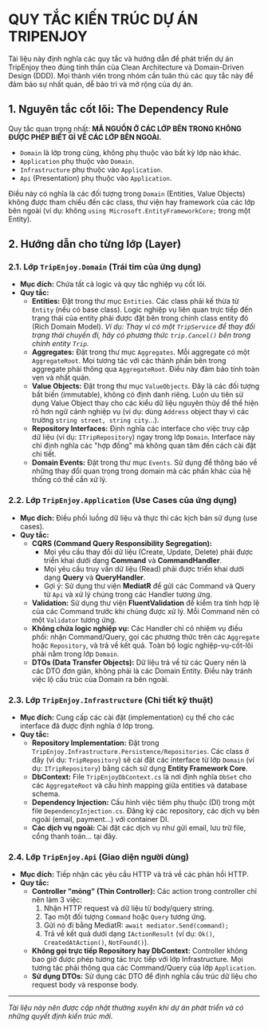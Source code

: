# QUY TẮC KIẾN TRÚC DỰ ÁN TRIPENJOY

Tài liệu này định nghĩa các quy tắc và hướng dẫn để phát triển dự án TripEnjoy theo đúng tinh thần của Clean Architecture và Domain-Driven Design (DDD). Mọi thành viên trong nhóm cần tuân thủ các quy tắc này để đảm bảo sự nhất quán, dễ bảo trì và mở rộng của dự án.

## 1. Nguyên tắc cốt lõi: The Dependency Rule

Quy tắc quan trọng nhất: **MÃ NGUỒN Ở CÁC LỚP BÊN TRONG KHÔNG ĐƯỢC PHÉP BIẾT GÌ VỀ CÁC LỚP BÊN NGOÀI.**

- `Domain` là lớp trong cùng, không phụ thuộc vào bất kỳ lớp nào khác.
- `Application` phụ thuộc vào `Domain`.
- `Infrastructure` phụ thuộc vào `Application`.
- `Api` (Presentation) phụ thuộc vào `Application`.

Điều này có nghĩa là các đối tượng trong `Domain` (Entities, Value Objects) không được tham chiếu đến các class, thư viện hay framework của các lớp bên ngoài (ví dụ: không `using Microsoft.EntityFrameworkCore;` trong một Entity).

## 2. Hướng dẫn cho từng lớp (Layer)

### 2.1. Lớp `TripEnjoy.Domain` (Trái tim của ứng dụng)

- **Mục đích:** Chứa tất cả logic và quy tắc nghiệp vụ cốt lõi.
- **Quy tắc:**
    - **Entities:** Đặt trong thư mục `Entities`. Các class phải kế thừa từ `Entity` (nếu có base class). Logic nghiệp vụ liên quan trực tiếp đến trạng thái của entity phải được đặt bên trong chính class entity đó (Rich Domain Model).
        *Ví dụ: Thay vì có một `TripService` để thay đổi trạng thái chuyến đi, hãy có phương thức `trip.Cancel()` bên trong chính entity `Trip`.*
    - **Aggregates:** Đặt trong thư mục `Aggregates`. Mỗi aggregate có một `AggregateRoot`. Mọi tương tác với các thành phần bên trong aggregate phải thông qua `AggregateRoot`. Điều này đảm bảo tính toàn vẹn và nhất quán.
    - **Value Objects:** Đặt trong thư mục `ValueObjects`. Đây là các đối tượng bất biến (immutable), không có định danh riêng. Luôn ưu tiên sử dụng Value Object thay cho các kiểu dữ liệu nguyên thủy để thể hiện rõ hơn ngữ cảnh nghiệp vụ (ví dụ: dùng `Address` object thay vì các trường `string street, string city`...).
    - **Repository Interfaces:** Định nghĩa các interface cho việc truy cập dữ liệu (ví dụ: `ITripRepository`) ngay trong lớp `Domain`. Interface này chỉ định nghĩa các "hợp đồng" mà không quan tâm đến cách cài đặt chi tiết.
    - **Domain Events:** Đặt trong thư mục `Events`. Sử dụng để thông báo về những thay đổi quan trọng trong domain mà các phần khác của hệ thống có thể cần xử lý.

### 2.2. Lớp `TripEnjoy.Application` (Use Cases của ứng dụng)

- **Mục đích:** Điều phối luồng dữ liệu và thực thi các kịch bản sử dụng (use cases).
- **Quy tắc:**
    - **CQRS (Command Query Responsibility Segregation):**
        - Mọi yêu cầu thay đổi dữ liệu (Create, Update, Delete) phải được triển khai dưới dạng **Command** và **CommandHandler**.
        - Mọi yêu cầu truy vấn dữ liệu (Read) phải được triển khai dưới dạng **Query** và **QueryHandler**.
        - Gợi ý: Sử dụng thư viện **MediatR** để gửi các Command và Query từ `Api` và xử lý chúng trong các Handler tương ứng.
    - **Validation:** Sử dụng thư viện **FluentValidation** để kiểm tra tính hợp lệ của các Command trước khi chúng được xử lý. Mỗi Command nên có một `Validator` tương ứng.
    - **Không chứa logic nghiệp vụ:** Các Handler chỉ có nhiệm vụ điều phối: nhận Command/Query, gọi các phương thức trên các `Aggregate` hoặc `Repository`, và trả về kết quả. Toàn bộ logic nghiệp-vụ-cốt-lõi phải nằm trong lớp `Domain`.
    - **DTOs (Data Transfer Objects):** Dữ liệu trả về từ các Query nên là các DTO đơn giản, không phải là các Domain Entity. Điều này tránh việc lộ cấu trúc của Domain ra bên ngoài.

### 2.3. Lớp `TripEnjoy.Infrastructure` (Chi tiết kỹ thuật)

- **Mục đích:** Cung cấp các cài đặt (implementation) cụ thể cho các interface đã được định nghĩa ở lớp trong.
- **Quy tắc:**
    - **Repository Implementation:** Đặt trong `TripEnjoy.Infrastructure.Persistence/Repositories`. Các class ở đây (ví dụ: `TripRepository`) sẽ cài đặt các interface từ lớp `Domain` (ví dụ: `ITripRepository`) bằng cách sử dụng **Entity Framework Core**.
    - **DbContext:** File `TripEnjoyDbContext.cs` là nơi định nghĩa `DbSet` cho các `AggregateRoot` và cấu hình mapping giữa entities và database schema.
    - **Dependency Injection:** Cấu hình việc tiêm phụ thuộc (DI) trong một file `DependencyInjection.cs`. Đăng ký các repository, các dịch vụ bên ngoài (email, payment...) với container DI.
    - **Các dịch vụ ngoài:** Cài đặt các dịch vụ như gửi email, lưu trữ file, cổng thanh toán... tại đây.

### 2.4. Lớp `TripEnjoy.Api` (Giao diện người dùng)

- **Mục đích:** Tiếp nhận các yêu cầu HTTP và trả về các phản hồi HTTP.
- **Quy tắc:**
    - **Controller "mỏng" (Thin Controller):** Các action trong controller chỉ nên làm 3 việc:
        1. Nhận HTTP request và dữ liệu từ body/query string.
        2. Tạo một đối tượng `Command` hoặc `Query` tương ứng.
        3. Gửi nó đi bằng MediatR: `await mediator.Send(command);`
        4. Trả về kết quả dưới dạng `IActionResult` (ví dụ: `Ok()`, `CreatedAtAction()`, `NotFound()`).
    - **Không gọi trực tiếp Repository hay DbContext:** Controller không bao giờ được phép tương tác trực tiếp với lớp Infrastructure. Mọi tương tác phải thông qua các Command/Query của lớp `Application`.
    - **Sử dụng DTOs:** Sử dụng các DTO để định nghĩa cấu trúc dữ liệu cho request body và response body.

---
*Tài liệu này nên được cập nhật thường xuyên khi dự án phát triển và có những quyết định kiến trúc mới.*
